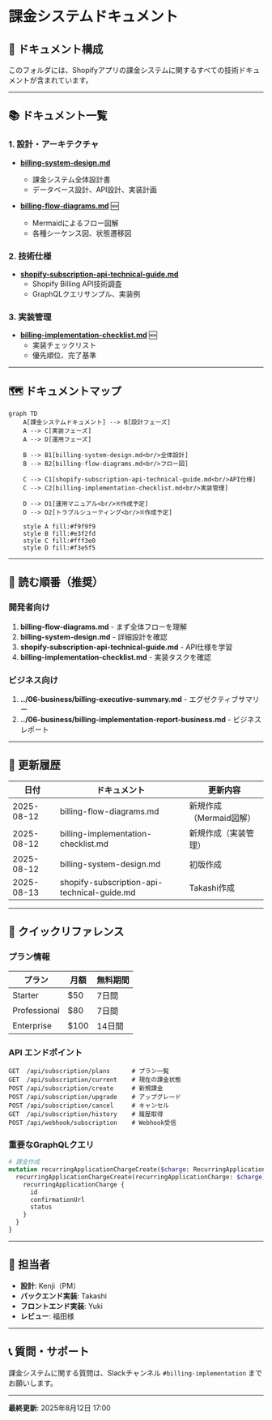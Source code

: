# 課金システムドキュメント

## 📁 ドキュメント構成

このフォルダには、Shopifyアプリの課金システムに関するすべての技術ドキュメントが含まれています。

---

## 📚 ドキュメント一覧

### 1. 設計・アーキテクチャ
- **[billing-system-design.md](./billing-system-design.md)**
  - 課金システム全体設計書
  - データベース設計、API設計、実装計画

- **[billing-flow-diagrams.md](./billing-flow-diagrams.md)** 🆕
  - Mermaidによるフロー図解
  - 各種シーケンス図、状態遷移図

### 2. 技術仕様
- **[shopify-subscription-api-technical-guide.md](./shopify-subscription-api-technical-guide.md)**
  - Shopify Billing API技術調査
  - GraphQLクエリサンプル、実装例

### 3. 実装管理
- **[billing-implementation-checklist.md](./billing-implementation-checklist.md)** 🆕
  - 実装チェックリスト
  - 優先順位、完了基準

---

## 🗺️ ドキュメントマップ

```mermaid
graph TD
    A[課金システムドキュメント] --> B[設計フェーズ]
    A --> C[実装フェーズ]
    A --> D[運用フェーズ]
    
    B --> B1[billing-system-design.md<br/>全体設計]
    B --> B2[billing-flow-diagrams.md<br/>フロー図]
    
    C --> C1[shopify-subscription-api-technical-guide.md<br/>API仕様]
    C --> C2[billing-implementation-checklist.md<br/>実装管理]
    
    D --> D1[運用マニュアル<br/>※作成予定]
    D --> D2[トラブルシューティング<br/>※作成予定]
    
    style A fill:#f9f9f9
    style B fill:#e3f2fd
    style C fill:#fff3e0
    style D fill:#f3e5f5
```

---

## 📖 読む順番（推奨）

### 開発者向け
1. **billing-flow-diagrams.md** - まず全体フローを理解
2. **billing-system-design.md** - 詳細設計を確認
3. **shopify-subscription-api-technical-guide.md** - API仕様を学習
4. **billing-implementation-checklist.md** - 実装タスクを確認

### ビジネス向け
1. **../06-business/billing-executive-summary.md** - エグゼクティブサマリー
2. **../06-business/billing-implementation-report-business.md** - ビジネスレポート

---

## 🔄 更新履歴

| 日付 | ドキュメント | 更新内容 |
|------|-------------|----------|
| 2025-08-12 | billing-flow-diagrams.md | 新規作成（Mermaid図解） |
| 2025-08-12 | billing-implementation-checklist.md | 新規作成（実装管理） |
| 2025-08-12 | billing-system-design.md | 初版作成 |
| 2025-08-13 | shopify-subscription-api-technical-guide.md | Takashi作成 |

---

## 🎯 クイックリファレンス

### プラン情報
| プラン | 月額 | 無料期間 |
|--------|------|----------|
| Starter | $50 | 7日間 |
| Professional | $80 | 7日間 |
| Enterprise | $100 | 14日間 |

### API エンドポイント
```
GET  /api/subscription/plans      # プラン一覧
GET  /api/subscription/current    # 現在の課金状態
POST /api/subscription/create     # 新規課金
POST /api/subscription/upgrade    # アップグレード
POST /api/subscription/cancel     # キャンセル
GET  /api/subscription/history    # 履歴取得
POST /api/webhook/subscription    # Webhook受信
```

### 重要なGraphQLクエリ
```graphql
# 課金作成
mutation recurringApplicationChargeCreate($charge: RecurringApplicationChargeInput!) {
  recurringApplicationChargeCreate(recurringApplicationCharge: $charge) {
    recurringApplicationCharge {
      id
      confirmationUrl
      status
    }
  }
}
```

---

## 👥 担当者

- **設計**: Kenji（PM）
- **バックエンド実装**: Takashi
- **フロントエンド実装**: Yuki
- **レビュー**: 福田様

---

## 📞 質問・サポート

課金システムに関する質問は、Slackチャンネル `#billing-implementation` までお願いします。

---

**最終更新**: 2025年8月12日 17:00
